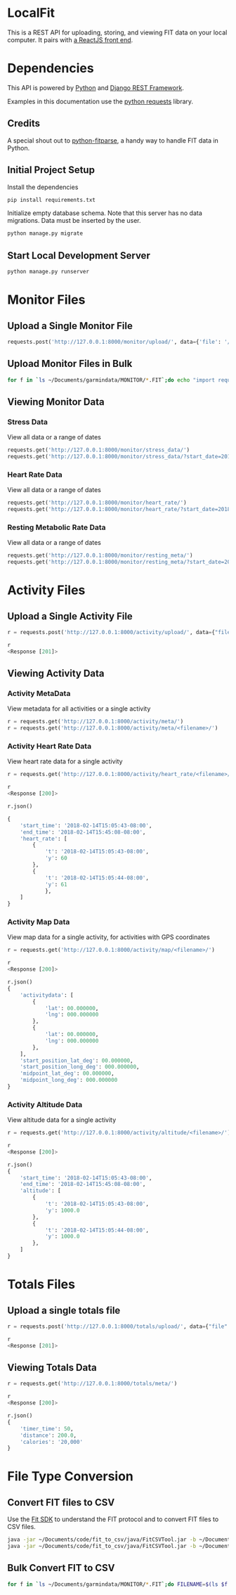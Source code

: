 
# LocalFit
This is a REST API for uploading, storing, and viewing FIT data on your local computer. It pairs with 
[a ReactJS front end](https://github.com/aleonhart/localfit_frontend).

# Dependencies
This API is powered by [Python](https://www.python.org/) and [Django REST Framework](https://www.django-rest-framework.org/).

Examples in this documentation use the [python requests](https://requests.readthedocs.io) library.

## Credits
A special shout out to [python-fitparse](https://github.com/dtcooper/python-fitparse), a handy way to handle 
FIT data in Python.

## Initial Project Setup
Install the dependencies
```bash
pip install requirements.txt
```

Initialize empty database schema. Note that this server has no data migrations. Data must be inserted by the user.
```bash
python manage.py migrate
```

## Start Local Development Server
```bash
python manage.py runserver
```

# Monitor Files
## Upload a Single Monitor File
```python
requests.post('http://127.0.0.1:8000/monitor/upload/', data={'file': '/Users/YOU/Documents/garmindata/MONITOR/82AK4813.FIT'})
```
## Upload Monitor Files in Bulk
```bash
for f in `ls ~/Documents/garmindata/MONITOR/*.FIT`;do echo "import requests; r = requests.post('http://127.0.0.1:8000/monitor/upload/', data={'file': '$f'});print(r.json())"|python; echo $f;done
```

## Viewing Monitor Data
### Stress Data
View all data or a range of dates
```python
requests.get('http://127.0.0.1:8000/monitor/stress_data/')
requests.get('http://127.0.0.1:8000/monitor/stress_data/?start_date=2018-02-01%2000:00:00&end_date=2018-02-02%200:00:00')
```

### Heart Rate Data
View all data or a range of dates
```python
requests.get('http://127.0.0.1:8000/monitor/heart_rate/')
requests.get('http://127.0.0.1:8000/monitor/heart_rate/?start_date=2018-02-01%2000:00:00&end_date=2018-02-02%200:00:00')
```

### Resting Metabolic Rate Data
View all data or a range of dates
```python
requests.get('http://127.0.0.1:8000/monitor/resting_meta/')
requests.get('http://127.0.0.1:8000/monitor/resting_meta/?start_date=2018-02-01%2000:00:00&end_date=2018-02-02%200:00:00')
```

# Activity Files
## Upload a Single Activity File
```python
r = requests.post('http://127.0.0.1:8000/activity/upload/', data={"file": "/Users/YOU/Documents/garmindata/ACTIVITY/9CUB1048.FIT"})

r                                                                                                                                                                
<Response [201]> 
```

## Viewing Activity Data
### Activity MetaData
View metadata for all activities or a single activity
```python
r = requests.get('http://127.0.0.1:8000/activity/meta/')
r = requests.get('http://127.0.0.1:8000/activity/meta/<filename>/')
```

### Activity Heart Rate Data
View heart rate data for a single activity
```python
r = requests.get('http://127.0.0.1:8000/activity/heart_rate/<filename>/')

r                                                                                                                                                                
<Response [200]>

r.json()                                                                                                                                                         

{
    'start_time': '2018-02-14T15:05:43-08:00',
    'end_time': '2018-02-14T15:45:08-08:00',
    'heart_rate': [
        {
            't': '2018-02-14T15:05:43-08:00', 
            'y': 60
        },
        {
            't': '2018-02-14T15:05:44-08:00', 
            'y': 61
            },
    ]
}
```

### Activity Map Data
View map data for a single activity, for activities with GPS coordinates
```python
r = requests.get('http://127.0.0.1:8000/activity/map/<filename>/')

r                                                                                                                                                                
<Response [200]>

r.json()                                                                                                                                                         
{
    'activitydata': [
        {
            'lat': 00.000000, 
            'lng': 000.000000
        },
        {
            'lat': 00.000000, 
            'lng': 000.000000
        },
    ],
    'start_position_lat_deg': 00.000000,
    'start_position_long_deg': 000.000000,
    'midpoint_lat_deg': 00.000000,
    'midpoint_long_deg': 000.000000
}
```

### Activity Altitude Data
View altitude data for a single activity
```python
r = requests.get('http://127.0.0.1:8000/activity/altitude/<filename>/')

r                                                                                                                                                                
<Response [200]>

r.json()                                                                                                                                                         
{
    'start_time': '2018-02-14T15:05:43-08:00',
    'end_time': '2018-02-14T15:45:08-08:00',
    'altitude': [
        {
            't': '2018-02-14T15:05:43-08:00', 
            'y': 1000.0
        },
        {
            't': '2018-02-14T15:05:44-08:00', 
            'y': 1000.0
        },
    ]
}
```

# Totals Files
## Upload a single totals file
```python
r = requests.post('http://127.0.0.1:8000/totals/upload/', data={"file": "/Users/YOU/Documents/garmindata/TOTALS/TOTALS.FIT"})

r                                                                                                                                                                
<Response [201]>                   
```

## Viewing Totals Data
```python
r = requests.get('http://127.0.0.1:8000/totals/meta/')

r                                                                                                                                                                
<Response [200]>

r.json()                                                                                                                                                         
{
    'timer_time': 50, 
    'distance': 200.0, 
    'calories': '20,000'
}
```

# File Type Conversion
## Convert FIT files to CSV
Use the [Fit SDK](https://www.thisisant.com/developer/ant/ant-fs-and-fit1/) to understand the FIT protocol and to 
convert FIT files to CSV files.
```bash
java -jar ~/Documents/code/fit_to_csv/java/FitCSVTool.jar -b ~/Documents/garmindata/ACTIVITY/<filename>.FIT ~/Documents/garmindata/CSV/ACTIVITY/<filename>
java -jar ~/Documents/code/fit_to_csv/java/FitCSVTool.jar -b ~/Documents/garmindata/MONITOR/<filename>.FIT ~/Documents/garmindata/CSV/MONITOR_STRESS/<filename>
```

## Bulk Convert FIT to CSV
```bash
for f in `ls ~/Documents/garmindata/MONITOR/*.FIT`;do FILENAME=$(ls $f|cut -d"/" -f7|cut -d"." -f1); java -jar ~/Documents/code/fit_to_csv/java/FitCSVTool.jar -b ~/Documents/garmindata/MONITOR/${FILENAME}.FIT ~/Documents/garmindata/CSV/MONITOR_STRESS/${FILENAME}.csv;done
```




